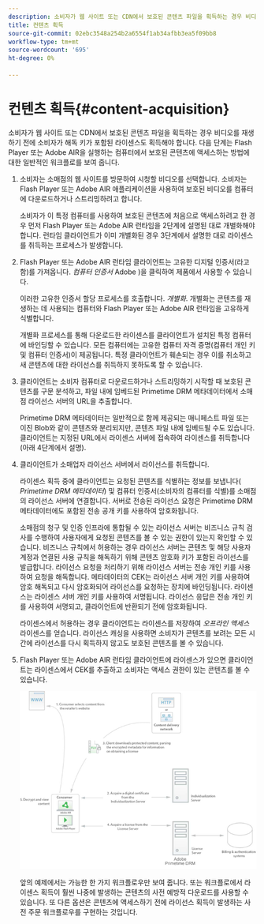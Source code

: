 ```yaml
---
description: 소비자가 웹 사이트 또는 CDN에서 보호된 콘텐츠 파일을 획득하는 경우 비디오를 재생하기 전에 소비자가 해독 키가 포함된 라이센스도 획득해야 합니다. 다음 단계는 Flash Player 또는 Adobe AIR을 실행하는 컴퓨터에서 보호된 콘텐츠에 액세스하는 방법에 대한 일반적인 워크플로를 보여 줍니다
title: 컨텐츠 획득
source-git-commit: 02ebc3548a254b2a6554f1ab34afbb3ea5f09bb8
workflow-type: tm+mt
source-wordcount: '695'
ht-degree: 0%

---
```


# 컨텐츠 획득{#content-acquisition}

소비자가 웹 사이트 또는 CDN에서 보호된 콘텐츠 파일을 획득하는 경우 비디오를 재생하기 전에 소비자가 해독 키가 포함된 라이센스도 획득해야 합니다. 다음 단계는 Flash Player 또는 Adobe AIR을 실행하는 컴퓨터에서 보호된 콘텐츠에 액세스하는 방법에 대한 일반적인 워크플로를 보여 줍니다.

1. 소비자는 소매점의 웹 사이트를 방문하여 시청할 비디오를 선택합니다. 소비자는 Flash Player 또는 Adobe AIR 애플리케이션을 사용하여 보호된 비디오를 컴퓨터에 다운로드하거나 스트리밍하려고 합니다.

   소비자가 이 특정 컴퓨터를 사용하여 보호된 콘텐츠에 처음으로 액세스하려고 한 경우 먼저 Flash Player 또는 Adobe AIR 런타임을 2단계에 설명된 대로 개별화해야 합니다. 런타임 클라이언트가 이미 개별화된 경우 3단계에서 설명한 대로 라이센스를 취득하는 프로세스가 발생합니다.

1. Flash Player 또는 Adobe AIR 런타임 클라이언트는 고유한 디지털 인증서(라고 함)를 가져옵니다. *컴퓨터 인증서* Adobe )을 클릭하여 제품에서 사용할 수 있습니다.

   이러한 고유한 인증서 할당 프로세스를 호출합니다. *개별화*. 개별화는 콘텐츠를 재생하는 데 사용되는 컴퓨터와 Flash Player 또는 Adobe AIR 런타임을 고유하게 식별합니다.

   개별화 프로세스를 통해 다운로드한 라이센스를 클라이언트가 설치된 특정 컴퓨터에 바인딩할 수 있습니다. 모든 컴퓨터에는 고유한 컴퓨터 자격 증명(컴퓨터 개인 키 및 컴퓨터 인증서)이 제공됩니다. 특정 클라이언트가 훼손되는 경우 이를 취소하고 새 콘텐츠에 대한 라이선스를 취득하지 못하도록 할 수 있습니다.

1. 클라이언트는 소비자 컴퓨터로 다운로드하거나 스트리밍하기 시작할 때 보호된 콘텐츠를 구문 분석하고, 파일 내에 임베드된 Primetime DRM 메타데이터에서 소매점 라이선스 서버의 URL을 추출합니다.

   Primetime DRM 메타데이터는 일반적으로 함께 제공되는 매니페스트 파일 또는 이진 Blob와 같이 콘텐츠와 분리되지만, 콘텐츠 파일 내에 임베드될 수도 있습니다. 클라이언트는 지정된 URL에서 라이센스 서버에 접속하여 라이센스를 취득합니다(아래 4단계에서 설명).
1. 클라이언트가 소매업자 라이선스 서버에서 라이선스를 취득합니다.

   라이센스 획득 중에 클라이언트는 요청된 콘텐츠를 식별하는 정보를 보냅니다( *Primetime DRM 메타데이터*) 및 컴퓨터 인증서(소비자의 컴퓨터를 식별)를 소매점의 라이선스 서버에 연결합니다. 서버로 전송된 라이선스 요청은 Primetime DRM 메타데이터에도 포함된 전송 공개 키를 사용하여 암호화됩니다.

   소매점의 청구 및 인증 인프라에 통합될 수 있는 라이선스 서버는 비즈니스 규칙 검사를 수행하여 사용자에게 요청된 콘텐츠를 볼 수 있는 권한이 있는지 확인할 수 있습니다. 비즈니스 규칙에서 허용하는 경우 라이선스 서버는 콘텐츠 및 해당 사용자 계정과 연결된 사용 규칙을 해독하기 위해 콘텐츠 암호화 키가 포함된 라이선스를 발급합니다. 라이선스 요청을 처리하기 위해 라이선스 서버는 전송 개인 키를 사용하여 요청을 해독합니다. 메타데이터의 CEK는 라이선스 서버 개인 키를 사용하여 암호 해독되고 다시 암호화되어 라이선스를 요청하는 장치에 바인딩됩니다. 라이센스는 라이센스 서버 개인 키를 사용하여 서명됩니다. 라이선스 응답은 전송 개인 키를 사용하여 서명되고, 클라이언트에 반환되기 전에 암호화됩니다.

   라이센스에서 허용하는 경우 클라이언트는 라이센스를 저장하여 *오프라인 액세스* 라이센스를 얻습니다. 라이선스 캐싱을 사용하면 소비자가 콘텐츠를 보려는 모든 시간에 라이선스를 다시 획득하지 않고도 보호된 콘텐츠를 볼 수 있습니다.

1. Flash Player 또는 Adobe AIR 런타임 클라이언트에 라이센스가 있으면 클라이언트는 라이센스에서 CEK를 추출하고 소비자는 액세스 권한이 있는 콘텐츠를 볼 수 있습니다.

   <!--<a id="fig_s43_gc2_44"></a>-->

   ![](assets/FMRMS_fig01_web.png)

   앞의 예제에서는 가능한 한 가지 워크플로우만 보여 줍니다. 또는 워크플로에서 라이센스 획득이 훨씬 나중에 발생하는 콘텐츠의 사전 예방적 다운로드를 사용할 수 있습니다. 또 다른 옵션은 콘텐츠에 액세스하기 전에 라이선스 획득이 발생하는 사전 주문 워크플로우를 구현하는 것입니다.
